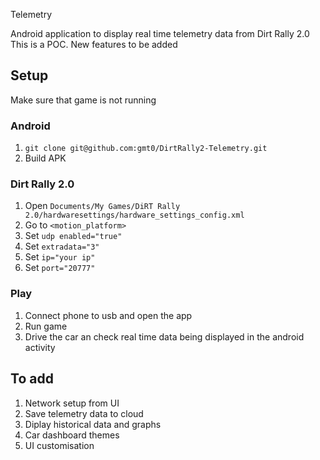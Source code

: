 Telemetry

Android application to display real time telemetry data from Dirt Rally 2.0
This is a POC. New features to be added

## Setup

Make sure that game is not running

### Android
1. `git clone git@github.com:gmt0/DirtRally2-Telemetry.git`
2. Build APK


### Dirt Rally 2.0
1. Open `Documents/My Games/DiRT Rally 2.0/hardwaresettings/hardware_settings_config.xml`
2. Go to `<motion_platform>`
3. Set `udp enabled="true"`
4. Set `extradata="3"`
5. Set `ip="your ip"`
6. Set `port="20777"`

### Play
1. Connect phone to usb and open the app
2. Run game
3. Drive the car an check real time data being displayed in the android activity

## To add
1. Network setup from UI
2. Save telemetry data to cloud
3. Diplay historical data and graphs
4. Car dashboard themes
5. UI customisation
